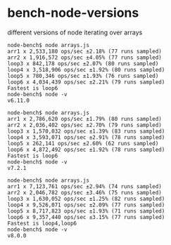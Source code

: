 # bench-node-versions
different versions of node iterating over arrays

    node-bench$ node arrays.js 
    arr1 x 2,533,180 ops/sec ±2.18% (77 runs sampled)
    arr2 x 1,916,572 ops/sec ±4.05% (77 runs sampled)
    loop3 x 842,178 ops/sec ±2.07% (80 runs sampled)
    loop4 x 3,518,906 ops/sec ±1.92% (80 runs sampled)
    loop5 x 780,346 ops/sec ±1.93% (76 runs sampled)
    loop6 x 4,034,439 ops/sec ±2.21% (79 runs sampled)
    Fastest is loop6
    node-bench$ node -v
    v6.11.0

    node-bench$ node arrays.js 
    arr1 x 2,786,620 ops/sec ±1.79% (80 runs sampled)
    arr2 x 2,036,402 ops/sec ±2.70% (79 runs sampled)
    loop3 x 1,570,032 ops/sec ±1.39% (83 runs sampled)
    loop4 x 3,593,071 ops/sec ±2.91% (78 runs sampled)
    loop5 x 262,141 ops/sec ±2.60% (62 runs sampled)
    loop6 x 4,872,492 ops/sec ±1.92% (78 runs sampled)
    Fastest is loop6
    node-bench$ node -v
    v7.2.1

    node-bench$ node arrays.js 
    arr1 x 7,123,761 ops/sec ±2.94% (74 runs sampled)
    arr2 x 2,046,782 ops/sec ±3.46% (75 runs sampled)
    loop3 x 1,630,052 ops/sec ±1.25% (82 runs sampled)
    loop4 x 9,526,071 ops/sec ±2.09% (77 runs sampled)
    loop5 x 8,717,823 ops/sec ±1.93% (71 runs sampled)
    loop6 x 9,357,440 ops/sec ±3.15% (77 runs sampled)
    Fastest is loop4,loop6
    node-bench$ node -v
    v8.0.0
